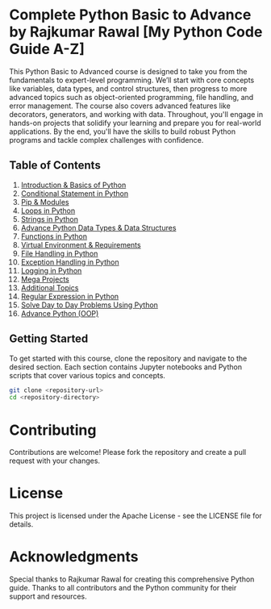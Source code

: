 # Complete Python Basic to Advance by Rajkumar Rawal [My Python Code Guide A-Z]

This Python Basic to Advanced course is designed to take you from the fundamentals to expert-level programming. We’ll start with core concepts like variables, data types, and control structures, then progress to more advanced topics such as object-oriented programming, file handling, and error management. The course also covers advanced features like decorators, generators, and working with data. Throughout, you'll engage in hands-on projects that solidify your learning and prepare you for real-world applications. By the end, you'll have the skills to build robust Python programs and tackle complex challenges with confidence.

## Table of Contents

1. [Introduction & Basics of Python](1%29%20Introduciton%20%26%20Basics%20of%20Python/)
2. [Conditional Statement in Python](2%29%20Conditional%20Statement%20in%20Python/)
3. [Pip & Modules](3%29%20Pip%20%26%20Modules/)
4. [Loops in Python](4%29%20Loops%20in%20Python/)
5. [Strings in Python](5%29%20Strings%20in%20Python%20/)
6. [Advance Python Data Types & Data Structures](6%29%20Advance%20Python%20Data%20Types%20%26%20Data%20Structures%20%3A%20/)
7. [Functions in Python](7%29%20Functions%20in%20Python/)
8. [Virtual Environment & Requirements](8%29%20Virtual%20Environment%20%26%20requirements/)
9. [File Handling in Python](9%29%20File%20Handling%20in%20Python/)
10. [Exception Handling in Python](10%29%20Exception%20Handling%20in%20Python/)
11. [Logging in Python](11%29%20Logging%20in%20Python/)
12. [Mega Projects](12%29%20Mega%20Projects/)
13. [Additional Topics](13%29%20Additional%20Topics/)
14. [Regular Expression in Python](14%29%20Regular%20Expression%20in%20Python/)
15. [Solve Day to Day Problems Using Python](15%29%20Solve%20day%20to%20day%20problems%20using%20python/)
16. [Advance Python (OOP)](16%29%20Advance%20Python%20%28OOP%29/)

## Getting Started

To get started with this course, clone the repository and navigate to the desired section. Each section contains Jupyter notebooks and Python scripts that cover various topics and concepts.

```sh
git clone <repository-url>
cd <repository-directory>
```

# Contributing
Contributions are welcome! Please fork the repository and create a pull request with your changes.

# License
This project is licensed under the Apache License - see the LICENSE file for details.


# Acknowledgments

Special thanks to Rajkumar Rawal for creating this comprehensive Python guide.
Thanks to all contributors and the Python community for their support and resources.

